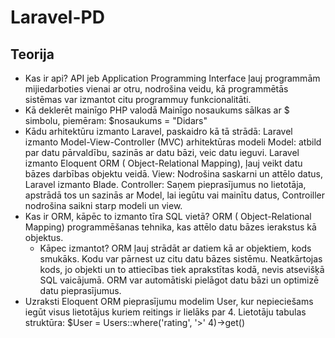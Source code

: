 # Laravel-PD

## Teorija

- Kas ir api?
  API jeb Application Programming Interface ļauj programmām mijiedarboties vienai ar otru, nodrošina veidu, kā programmētās sistēmas var izmantot citu programmuy funkcionalitāti.
- Kā deklerēt mainīgo PHP valodā
  Mainīgo nosaukums sālkas ar $ simbolu, piemēram: $nosaukums = "Didars"
- Kādu arhitektūru izmanto Laravel, paskaidro kā tā strādā:
  Laravel izmanto Model-View-Controller (MVC) arhitektūras modeli
  Model: atbild par datu pārvaldību, sazinās ar datu bāzi, veic datu ieguvi. Laravel izmanto Eloquent ORM ( Object-Relational Mapping), ļauj veikt datu bāzes darbības objektu veidā.
  View: Nodrošina saskarni un attēlo datus, Laravel izmanto Blade.
  Controller: Saņem pieprasījumus no lietotāja, apstrādā tos un sazinās ar Model, lai iegūtu vai mainītu datus, Controiller nodrošina saikni starp modeli un view.
- Kas ir ORM, kāpēc to izmanto tīra SQL vietā?
  ORM ( Object-Relational Mapping) programmēšanas tehnika, kas attēlo datu bāzes ierakstus kā objektus.
  - Kāpec izmantot?
    ORM ļauj strādāt ar datiem kā ar objektiem, kods smukāks.
    Kodu var pārnest uz citu datu bāzes sistēmu.
    Neatkārtojas kods, jo objekti un to attiecības tiek aprakstītas kodā, nevis atsevišķā SQL vaicājumā.
    ORM var automātiski pielāgot datu bāzi un optimizē datu pieprasījumus.
- Uzraksti Eloquent ORM pieprasījumu modelim User, kur nepieciešams iegūt visus lietotājus kuriem reitings ir lielāks par 4. Lietotāju tabulas struktūra:
   $User = Users::where('rating', '>' 4)->get()
